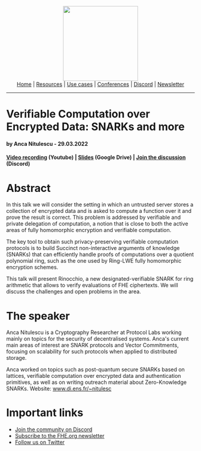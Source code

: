 <!-- Header links -->
<p align="center">
  <img width="200" src="https://user-images.githubusercontent.com/5758427/180978488-db825482-5a58-4c7c-9589-c494a6f0be04.png"><br/>
  <a href="https://fhe-org.github.io">Home</a> | <a href="https://fhe-org.github.io/fhe-resources">Resources</a> | <a href="https://fhe-org.github.io/fhe-use-cases">Use cases</a> | <a href="https://fhe-org.github.io/conferences">Conferences</a> | <a href="https://discord.fhe.org">Discord</a> | <a href="https://fheorg.substack.com">Newsletter</a> 
</p>
<hr/>
<!-- /Header links -->

# Verifiable Computation over Encrypted Data: SNARKs and more
#### by Anca Nitulescu - 29.03.2022

#### <a href="https://www.youtube.com/watch?v=m0TlhZc0BwM">Video recording</a> (Youtube) | <a href="https://drive.google.com/file/d/1-FmKpWs9mspHTYdLPj39W1G67ZYlynhm/view">Slides</a> (Google Drive) | <a href="https://discord.fhe.org">Join the discussion</a> (Discord)


# Abstract
In this talk we will consider the setting in which an untrusted server stores a collection of encrypted data and is asked to compute a function over it and prove the result is correct. This problem is addressed by verifiable and private delegation of computation, a notion that is close to both the active areas of fully homomorphic encryption and verifiable computation.

The key tool to obtain such privacy-preserving verifiable computation protocols is to build Succinct non-interactive arguments of knowledge (SNARKs) that can efficiently handle proofs of computations over a quotient polynomial ring, such as the one used by Ring-LWE fully homomorphic encryption schemes.

This talk will present Rinocchio, a new designated-verifiable SNARK for ring arithmetic that allows to verify evaluations of FHE ciphertexts. We will discuss the challenges and open problems in the area.

# The speaker
Anca Nitulescu is a Cryptography Researcher at Protocol Labs working mainly on topics for the security of decentralised systems. Anca's current main areas of interest are SNARK protocols and Vector Commitments, focusing on scalability for such protocols when applied to distributed storage.

Anca worked on topics such as post-quantum secure SNARKs based on lattices, verifiable computation over encrypted data and authentication primitives, as well as on writing outreach material about Zero-Knowledge SNARKs. Website: www.di.ens.fr/~nitulesc

# Important links
- <a href="https://discord.fhe.org">Join the community on Discord</a>
- <a href="https://fheorg.substack.com">Subscribe to the FHE.org newsletter</a>
- <a href="https://twitter.com/fhe_org">Follow us on Twitter</a>

